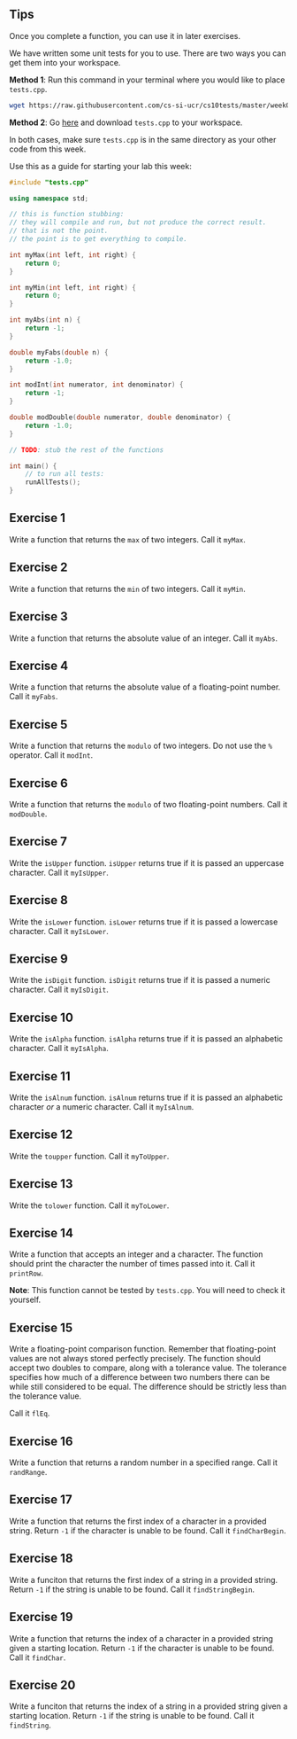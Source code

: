 Tips
---

Once you complete a function, you can use it in later exercises.

We have written some unit tests for you to use.
There are two ways you can get them into your workspace.

**Method 1**:
Run this command in your terminal where you would like to place ``tests.cpp``.

```sh
wget https://raw.githubusercontent.com/cs-si-ucr/cs10tests/master/week07/tests.cpp
```

**Method 2**:
Go <a href="https://github.com/cs-si-ucr/cs10tests/tree/master/week07" target="_blank">here</a> and download ``tests.cpp`` to your workspace.

In both cases, make sure ``tests.cpp`` is in the same directory as your other code from this week.

Use this as a guide for starting your lab this week:

```cpp
#include "tests.cpp"

using namespace std;

// this is function stubbing:
// they will compile and run, but not produce the correct result.
// that is not the point.
// the point is to get everything to compile.

int myMax(int left, int right) {
    return 0;
}

int myMin(int left, int right) {
    return 0;
}

int myAbs(int n) {
    return -1;
}

double myFabs(double n) {
    return -1.0;
}

int modInt(int numerator, int denominator) {
    return -1;
}

double modDouble(double numerator, double denominator) {
    return -1.0;
}

// TODO: stub the rest of the functions

int main() {
    // to run all tests:
    runAllTests();
}
```


Exercise 1
---

Write a function that returns the ``max`` of two integers.
Call it ``myMax``.


Exercise 2
---

Write a function that returns the ``min`` of two integers.
Call it ``myMin``.


Exercise 3
---

Write a function that returns the absolute value of an integer.
Call it ``myAbs``.


Exercise 4
---

Write a function that returns the absolute value of a floating-point number.
Call it ``myFabs``.


Exercise 5
---

Write a function that returns the ``modulo`` of two integers.
Do not use the ``%`` operator.
Call it ``modInt``.


Exercise 6
---

Write a function that returns the ``modulo`` of two floating-point numbers.
Call it ``modDouble``.


Exercise 7
---

Write the ``isUpper`` function.
``isUpper`` returns true if it is passed an uppercase character.
Call it ``myIsUpper``.


Exercise 8
---

Write the ``isLower`` function.
``isLower`` returns true if it is passed a lowercase character.
Call it ``myIsLower``.


Exercise 9
---

Write the ``isDigit`` function.
``isDigit`` returns true if it is passed a numeric character.
Call it ``myIsDigit``.


Exercise 10
---

Write the ``isAlpha`` function.
``isAlpha`` returns true if it is passed an alphabetic character.
Call it ``myIsAlpha``.


Exercise 11
---

Write the ``isAlnum`` function.
``isAlnum`` returns true if it is passed an alphabetic character *or* a numeric character.
Call it ``myIsAlnum``.


Exercise 12
---

Write the ``toupper`` function.
Call it ``myToUpper``.


Exercise 13
---

Write the ``tolower`` function.
Call it ``myToLower``.


Exercise 14
---

Write a function that accepts an integer and a character.
The function should print the character the number of times passed into it.
Call it ``printRow``.

**Note**: This function cannot be tested by ``tests.cpp``.
You will need to check it yourself.


Exercise 15
---

Write a floating-point comparison function.
Remember that floating-point values are not always stored perfectly precisely.
The function should accept two doubles to compare, along with a tolerance value.
The tolerance specifies how much of a difference between two numbers there can be while still considered to be equal.
The difference should be strictly less than the tolerance value.

Call it ``flEq``.


Exercise 16
---

Write a function that returns a random number in a specified range.
Call it ``randRange``.


Exercise 17
---

Write a function that returns the first index of a character in a provided string.
Return ``-1`` if the character is unable to be found.
Call it ``findCharBegin``.


Exercise 18
---

Write a funciton that returns the first index of a string in a provided string.
Return ``-1`` if the string is unable to be found.
Call it ``findStringBegin``.


Exercise 19
---

Write a function that returns the index of a character in a provided string given a starting location.
Return ``-1`` if the character is unable to be found.
Call it ``findChar``.


Exercise 20
---

Write a funciton that returns the index of a string in a provided string given a starting location.
Return ``-1`` if the string is unable to be found.
Call it ``findString``.


